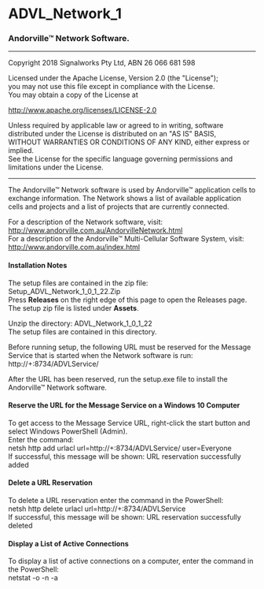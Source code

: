 # ADVL_Network_1
### Andorville™ Network Software.



- - -
Copyright 2018 Signalworks Pty Ltd, ABN 26 066 681 598

Licensed under the Apache License, Version 2.0 (the "License");  
you may not use this file except in compliance with the License.  
You may obtain a copy of the License at

http://www.apache.org/licenses/LICENSE-2.0

Unless required by applicable law or agreed to in writing, software  
distributed under the License is distributed on an "AS IS" BASIS,  
WITHOUT WARRANTIES OR CONDITIONS OF ANY KIND, either express or implied.  
See the License for the specific language governing permissions and  
limitations under the License.



- - -


The Andorville™ Network software is used by Andorville™ application cells to exchange information. The Network shows a list of available application cells and projects and a list of projects that are currently connected.

For a description of the Network software, visit: http://www.andorville.com.au/AndorvilleNetwork.html  
For a description of the Andorville™ Multi-Cellular Software System, visit: http://www.andorville.com.au/index.html

#### Installation Notes

The setup files are contained in the zip file: Setup_ADVL_Network_1_0_1_22.Zip  
Press **Releases** on the right edge of this page to open the Releases page.  
The setup zip file is listed under **Assets**.

Unzip the directory: ADVL_Network_1_0_1_22  
The setup files are contained in this directory.  

Before running setup, the following URL must be reserved for the Message Service that is started when the Network software is run:  http://+:8734/ADVLService/

After the URL has been reserved, run the setup.exe file to install the Andorville™ Network software.

#### Reserve the URL for the Message Service on a Windows 10 Computer
To get access to the Message Service URL, right-click the start button and select Windows PowerShell (Admin).  
Enter the command:  
netsh http add urlacl url=http://+:8734/ADVLService/ user=Everyone  
If successful, this message will be shown: URL reservation successfully added

#### Delete a URL Reservation
To delete a URL reservation enter the command in the PowerShell:  
netsh http delete urlacl url=http://+:8734/ADVLService  
If successful, this message will be shown: URL reservation successfully deleted

#### Display a List of Active Connections
To display a list of active connections on a computer, enter the command in the PowerShell:  
netstat -o -n -a





